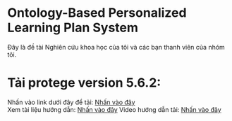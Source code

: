 # Ontology-Based Personalized Learning Plan System
Đây là đề tài Nghiên cứu khoa học của tôi và các bạn thanh viên của nhóm tôi.

# Tải protege version 5.6.2:
Nhấn vào link dưới đây để tải: [Nhấn vào đây]( https://github.com/protegeproject/protege-distribution/releases)  
Xem tài liệu hướng dẫn: [Nhấn vào đây](https://protegeproject.github.io/protege/installation/windows/)
Video hướng dẫn tải: [Nhấn vào đây](https://www.youtube.com/watch?v=Q6eq-cWBpfQ&list=PL6DEHvciXKeUx4P32B3hKMK1t6mC8RhsW&index=3)  
